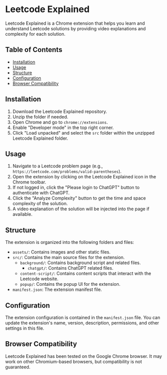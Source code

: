 # Leetcode Explained

Leetcode Explained is a Chrome extension that helps you learn and understand Leetcode solutions by providing video explanations and complexity for each solution.

## Table of Contents

- [Installation](#installation)
- [Usage](#usage)
- [Structure](#structure)
- [Configuration](#configuration)
- [Browser Compatibility](#browser-compatibility)

## Installation

1. Download the Leetcode Explained repository.
2. Unzip the folder if needed.
3. Open Chrome and go to `chrome://extensions`.
4. Enable "Developer mode" in the top right corner.
5. Click "Load unpacked" and select the `src` folder within the unzipped Leetcode Explained folder.

## Usage

1. Navigate to a Leetcode problem page (e.g., `https://leetcode.com/problems/valid-parentheses`).
2. Open the extension by clicking on the Leetcode Explained icon in the Chrome toolbar.
3. If not logged in, click the "Please login to ChatGPT" button to authenticate with ChatGPT.
4. Click the "Analyze Complexity" button to get the time and space complexity of the solution.
5. A video explanation of the solution will be injected into the page if available.

## Structure

The extension is organized into the following folders and files:

- `assets/`: Contains images and other static files.
- `src/`: Contains the main source files for the extension.
    - `background/`: Contains background script and related files.
        - `chatgpt/`: Contains ChatGPT related files.
    - `content-script/`: Contains content scripts that interact with the Leetcode website.
    - `popup/`: Contains the popup UI for the extension.
- `manifest.json`: The extension manifest file.

## Configuration

The extension configuration is contained in the `manifest.json` file. You can update the extension's name, version, description, permissions, and other settings in this file.

## Browser Compatibility

Leetcode Explained has been tested on the Google Chrome browser. It may work on other Chromium-based browsers, but compatibility is not guaranteed.

